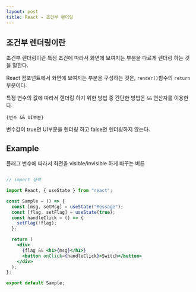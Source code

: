 ```yaml
---
layout: post 
title: React - 조건부 렌더링
---
```


## 조건부 렌더링이란

조건부 렌더링이란 특정 조건에 따라서 화면에 보여지는 부분을 다르게 렌더링 하는 것을 말한다.

React 컴포넌트에서 화면에 보여지는 부분을 구성하는 것은, `render()`함수의 `return` 부분이다.

특정 변수의 값에 따라서 렌더링 하기 위한 방법 중 간단한 방법은 `&&` 연산자를 이용한다.

    {변수 && UI부분}

변수값이 true면 UI부분을 렌더링 하고 false면 렌더링하지 않는다.

## Example

플래그 변수에 따라서 화면을 visible/invisible 하게 바꾸는 버튼

```jsx

// import 생략

import React, { useState } from "react";

const Sample = () => {
  const [msg, setMsg] = useState("Message");
  const [flag, setFlag] = useState(true);
  const handleClick = () => {
    setFlag(!flag);
  };

  return (
    <div>
      {flag && <h1>{msg}</h1>}
      <button onClick={handleClick}>Switch</button>
    </div>
  );
};

export default Sample;

```

